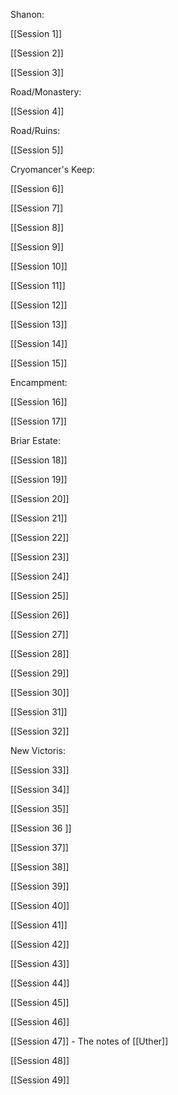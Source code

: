 Shanon:

[[Session 1]]

[[Session 2]]

[[Session 3]]

Road/Monastery:

[[Session 4]]

Road/Ruins:

[[Session 5]]

Cryomancer's Keep:

[[Session 6]]

[[Session 7]]

[[Session 8]]

[[Session 9]]

[[Session 10]]

[[Session 11]]

[[Session 12]]

[[Session 13]]

[[Session 14]]

[[Session 15]]

Encampment:

[[Session 16]]

[[Session 17]]

Briar Estate:

[[Session 18]]

[[Session 19]]

[[Session 20]]

[[Session 21]]

[[Session 22]]

[[Session 23]]

[[Session 24]]

[[Session 25]]

[[Session 26]]

[[Session 27]]

[[Session 28]]

[[Session 29]]

[[Session 30]]

[[Session 31]]

[[Session 32]]

New Victoris:

[[Session 33]] 

[[Session 34]]

[[Session 35]]

[[Session 36 ]]

[[Session 37]]

[[Session 38]]

[[Session 39]]

[[Session 40]]

[[Session 41]] 

[[Session 42]]

[[Session 43]]

[[Session 44]]

[[Session 45]] 

[[Session 46]] 

[[Session 47]] - The notes of [[Uther]]

[[Session 48]]

[[Session 49]]
